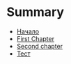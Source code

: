 # Summary

* [Начало](README.md)
* [First Chapter](chapter1.md)
* [Second chapter](second-chapter.md)
* [Тест](test.md)

